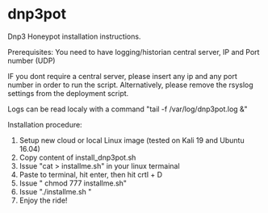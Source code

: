 # dnp3pot
Dnp3 Honeypot installation instructions.

Prerequisites: You need to have logging/historian central server, IP and Port number (UDP)

IF you dont require a central server, please insert any ip and any port number in order to run the script.
Alternatively, please remove the rsyslog settings from the deployment script. 

Logs can be read localy with a command "tail -f /var/log/dnp3pot.log &"

Installation procedure:
1. Setup new cloud or local Linux image (tested on Kali 19 and Ubuntu 16.04)
2. Copy content of install_dnp3pot.sh
3. Issue "cat > installme.sh" in your linux termainal
4. Paste to terminal, hit enter, then hit crtl + D
5. Issue " chmod 777 installme.sh"
6. Issue "./installme.sh <IP> <PORT>"
7. Enjoy the ride!
